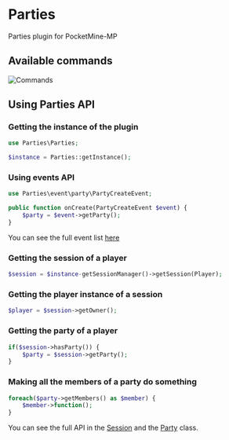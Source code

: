 # Parties
Parties plugin for PocketMine-MP

## Available commands

![Commands](https://i.imgur.com/P4FrVX1.png)

## Using Parties API

### Getting the instance of the plugin

```php
use Parties\Parties;

$instance = Parties::getInstance();
```

### Using events API

```php
use Parties\event\party\PartyCreateEvent;

public function onCreate(PartyCreateEvent $event) {
    $party = $event->getParty();
}
```

You can see the full event list [here](https://github.com/Diduhless/Parties/tree/master/src/Parties/event)

### Getting the session of a player

```php
$session = $instance-getSessionManager()->getSession(Player);
```

### Getting the player instance of a session
```php
$player = $session->getOwner();
```

### Getting the party of a player
```php
if($session->hasParty()) {
    $party = $session->getParty();
}
```

### Making all the members of a party do something
```php
foreach($party->getMembers() as $member) {
    $member->function();
}
```




You can see the full API in the [Session](https://github.com/Diduhless/Parties/blob/master/src/Diduhless/Parties/session/Session.php) and the [Party](https://github.com/Diduhless/Parties/blob/master/src/Diduhless/Parties/party/Party.php) class.
